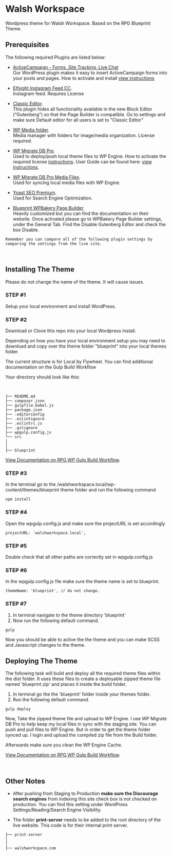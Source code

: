 # Walsh Workspace

Wordpress theme for Walsh Workspace. Based on the RPG Blueprint Theme.

## Prerequisites

The following required Plugins are listed below:

* [ActiveCampaign - Forms, Site Tracking, Live Chat](https://wordpress.org/plugins/activecampaign-subscription-forms/)<br>
Our WordPress plugin makes it easy to insert ActiveCampaign forms into your posts and pages. How to activate and install [view instructions](https://help.activecampaign.com/hc/en-us/articles/222475388-WordPress-plugin)<br>

* [Elfsight Instagram Feed CC](https://elfsight.com/instagram-feed-instashow/).<br> Instagram feed. Requires License

* [Classic Editor](https://wordpress.org/plugins/classic-editor/).<br>
This plugin hides all functionality available in the new Block Editor (“Gutenberg”) so that the Page Builder is compatible. Go to settings and make sure Default editor for all users is set to "Classic Editor"

* [WP Media folder](https://www.joomunited.com/).<br> Media manager with folders for image/media organization. License required.

* [WP Migrate DB Pro](https://deliciousbrains.com/wp-migrate-db-pro/).<br>
Used to deploy/push local theme files to WP Engine. How to activate the required license [instructions](https://deliciousbrains.com/wp-migrate-db-pro/doc/activating-license/). User Guide can be found here: [view instructions](https://deliciousbrains.com/wp-migrate-db-pro/docs/getting-started/).<br>

* [WP Migrate DB Pro Media Files](https://deliciousbrains.com/wp-migrate-db-pro/).<br> Used for syncing local media files with WP Engine.

* [Yoast SEO Premium](https://yoast.com).<br>
Used for Search Engine Optimization.

* [Blueprint WPBakery Page Builder](https://wpbakery.com/).<br>
Heavily customized but you can find the documentation on their website. Once activated please go to WPBakery Page Builder settings, under the General Tab. Find the Disable Gutenberg Editor and check the box Disable.

```
Remember you can compare all of the following plugin settings by comparing the settings from the live site.
```
<br>

## Installing The Theme

Please do not change the name of the theme. It will cause issues.

### STEP #1
Setup your local environment and install WordPress.

### STEP #2
Download or Clone this repo into your local Wordpress Install.

Depending on how you have your local environment setup you may need to download and copy over the theme folder "blueprint" into your local themes folder.

The current structure is for Local by Flywheel. You can find additional documentation on the Gulp Build Workflow

Your directory should look like this:

<br>

```shell
├── README.md
├── composer.json
├── gulpfile.babel.js
├── package.json
├── .editorconfig
├── .eslintignore
├── .eslintrc.js
├── .gitignore
├── wpgulp.config.js
└── src
│   
│
├── blueprint
```

[View Documentation on RPG WP Gulp Build Workflow](https://github.com/rpgdallas/RPG-WpGulpBuild/).


### STEP #3

In the terminal go to the /walshworkspace.local/wp-content/themes/blueprint theme folder and run the following command

```
npm install
```

### STEP #4
Open the wpgulp.config.js and make sure the projectURL is set accordingly

```
projectURL: 'walshworkspace.local',
```

### STEP #5
Double check that all other paths are correctly set in wpgulp.config.js

### STEP #6
In the wpgulp.config.js file make sure the theme name is set to blueprint.

```
themeName: 'blueprint', // do not change.
```

### STEP #7
1. In terminal navigate to the theme directory 'blueprint'
2. Now run the following default command.

```
gulp
```

Now you should be able to active the the theme and you can make SCSS and Javascript changes to the theme.

## Deploying The Theme

The following task will build and deploy all the required theme files within the dist folder. It uses these files to create a deployable zipped theme file named 'blueprint.zip' and places it inside the build folder.

1. In terminal go the the 'blueprint' folder inside your themes folder.
2. Run the following default command.

```
gulp deploy
```
Now, Take the zipped theme file and upload to WP Engine. I use WP Migrate DB Pro to help keep my local files in sync with the staging site. You can push and pull files to WP Engine. But in order to get the theme folder synced up. I login and upload the compiled zip file from the Build folder.

Afterwards make sure you clean the WP Engine Cache.

[View Documentation on RPG WP Gulp Build Workflow](https://github.com/rpgdallas/RPG-WpGulpBuild/).

<br>

## Other Notes

* After pushing from Staging to Production **make sure the Discourage search engines** from indexing this site check box is not checked on production. You can find this setting under WordPress Settings/Reading/Search Engine Visibility.

* The folder **print-server** needs to be added to the root directory of the live website. This code is for their internal print server.

```shell
├── print-server
│   
│
├── walshworkspace.com
```
